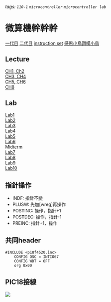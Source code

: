 ###### tags: `110-1` `microcontroller` `microcontroller lab`
# 微算機幹幹幹
[一代目](https://hackmd.io/@wiasliaw/SyooNplPS)
[二代目](https://hackmd.io/@wiasliaw/BkGjsy28w)
[instruction set](http://technology.niagarac.on.ca/staff/mboldin/18F_Instruction_Set/)
[感恩小鳥讚嘆小鳥](https://hackmd.io/@mickey30606/microcontroller)
## Lecture
[CH1, Ch2](https://hackmd.io/@auyu0408/microcontroller_ch12)  
[CH3, CH4](https://hackmd.io/@auyu0408/microcontroller_ch34)  
[CH5, CH6](https://hackmd.io/@auyu0408/microcontroller_ch56)  
[CH8](https://hackmd.io/@auyu0408/microcontroller_ch8)
## Lab
[Lab1](https://hackmd.io/@auyu0408/microlab_1)  
[Lab2](https://hackmd.io/@auyu0408/microlab_2)  
[Lab3](https://hackmd.io/@auyu0408/microlab_3)  
[Lab4](https://hackmd.io/@auyu0408/microlab_4)  
[Lab5](https://hackmd.io/@auyu0408/microlab_5)  
[Lab6](https://hackmd.io/@auyu0408/microlab_6)  
[Midterm](https://hackmd.io/@auyu0408/microlab_mid)  
[Lab7](https://hackmd.io/@auyu0408/microlab_7)  
[Lab8](https://hackmd.io/@auyu0408/microlab_8)  
[Lab9](https://hackmd.io/@auyu0408/microlab_9)  
[Lab10](https://hackmd.io/@auyu0408/microlab_10)  
## 指針操作
- INDF: 指針不變
- PLUSW: 先加[wreg]再操作
- POS**T**INC: 操作，指針+1
- POS**T**DEC: 操作，指針-1
- PREINC: 指針+1，操作
## 共同header
```asm=
#INCLUDE <p18f4520.inc>
    CONFIG OSC = INTIO67
    CONFIG WDT = OFF
    org 0x00
```
## PIC18接線
![](https://i.imgur.com/0vw3zCe.png)